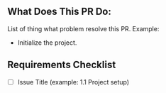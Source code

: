 ## **What Does This PR Do:**

List of thing what problem resolve this PR. Example:

- Initialize the project.

## **Requirements Checklist**

- [ ] Issue Title (example: 1.1 Project setup)
